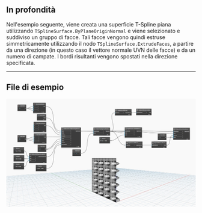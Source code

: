 ## In profondità
Nell'esempio seguente, viene creata una superficie T-Spline piana utilizzando `TSplineSurface.ByPlaneOriginNormal` e viene selezionato e suddiviso un gruppo di facce. Tali facce vengono quindi estruse simmetricamente utilizzando il nodo `TSplineSurface.ExtrudeFaces`, a partire da una direzione (in questo caso il vettore normale UVN delle facce) e da un numero di campate. I bordi risultanti vengono spostati nella direzione specificata.
___
## File di esempio

![TSplineSurface.ExtrudeFaces](./Autodesk.DesignScript.Geometry.TSpline.TSplineSurface.ExtrudeFaces_img.jpg)
